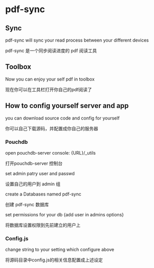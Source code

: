 # pdf-sync

## Sync

pdf-sync will sync your read process between your different devices

pdf-sync 是一个同步阅读进度的 pdf 阅读工具

## Toolbox

Now you can enjoy your self pdf in toolbox

现在你可以在工具栏打开你自己的pdf阅读了

## How to config yourself server and app

you can download source code and config for yourself

你可以自己下载源码，并配置成你自己的服务器

### Pouchdb

open pouchdb-server console: {URL}/_utils

打开pouchdb-server 控制台

set admin patry user and passwd

设置自己的用户到 admin 组

create a Databases named pdf-sync

创建 pdf-sync 数据库

set permissions for your db {add user in admins options}

将数据库设置权限到先前建立的用户上

### Config.js

change string to your setting which configure above

将源码目录中config.js的相关信息配置成上述设定